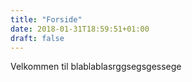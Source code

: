 ```yaml
---
title: "Forside"
date: 2018-01-31T18:59:51+01:00
draft: false
---
```


Velkommen til blablablasrggsegsgessege